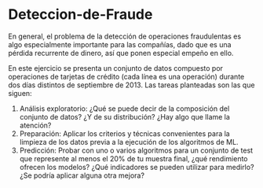 # Deteccion-de-Fraude

En general, el problema de la detección de operaciones fraudulentas es algo especialmente importante para las compañías, dado que es una pérdida recurrente de dinero, así que ponen especial empeño en ello.

En este ejercicio se presenta un conjunto de datos compuesto por operaciones de tarjetas de crédito (cada línea es una operación) durante dos días distintos de septiembre de 2013. Las tareas planteadas son las que siguen:
1. Análisis exploratorio: ¿Qué se puede decir de la composición del conjunto de datos? ¿Y de su distribución? ¿Hay algo que llame la atención?
2. Preparación: Aplicar los criterios y técnicas convenientes para la limpieza de los datos previa a la ejecución de los algoritmos de ML.
3. Predicción: Probar con uno o varios algoritmos para un conjunto de test que represente al menos el 20% de tu muestra final, ¿qué rendimiento ofrecen los modelos? ¿Qué indicadores se pueden utilizar para medirlo? ¿Se podría aplicar alguna otra mejora?
